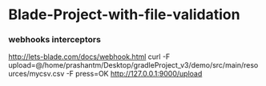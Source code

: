 # Blade-Project-with-file-validation
### webhooks interceptors
http://lets-blade.com/docs/webhook.html
curl -F upload=@/home/prashantm/Desktop/gradleProject_v3/demo/src/main/resources/mycsv.csv -F press=OK http://127.0.0.1:9000/upload
